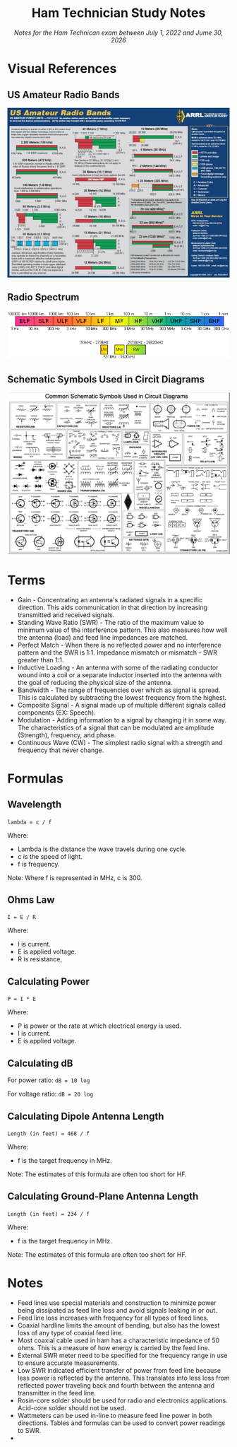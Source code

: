 <h1 align="center">Ham Technician Study Notes</h1>
<p align="center"><i>Notes for the Ham Technican exam between July 1, 2022 and Jume 30, 2026</i></p>

# Visual References

## US Amateur Radio Bands
[![US Amateur Radio Bands](./images/US_Amateur_Radio_Bands.jpg)](/images/US_Amateur_Radio_Bands.pdf)

## Radio Spectrum
![Radio Spectrum](./images/radio-spectrum-frequencies.png)

## Schematic Symbols Used in Circit Diagrams
[![Schematic Symbols Used in Circuit Diagrams](./images/Schematic_Symbols_Used_in_Circuit_Diagrams.png)](./images/Schematic_Symbols_Used_in_Circuit_Diagrams.pdf)

# Terms
- Gain - Concentrating an antenna's radiated signals in a specific direction. This aids communication in that direction by increasing transmitted and received signals.
- Standing Wave Ratio (SWR) - The ratio of the maximum value to minimum value of the interference pattern. This also measures how well the antenna (load) and feed line impedances are matched.
- Perfect Match - When there is no reflected power and no interference pattern and the SWR is 1:1.
Impedance mismatch or mismatch - SWR greater than 1:1.
- Inductive Loading - An antenna with some of the radiating conductor wound into a coil or a separate inductor inserted into the antenna with the goal of reducing the physical size of the antenna.
- Bandwidth - The range of frequencies over which as signal is spread. This is calculated by subtracting the lowest frequency from the highest.
- Composite Signal - A signal made up of multiple different signals called components (EX: Speech).
- Modulation - Adding information to a signal by changing it in some way. The characteristics of a signal that can be modulated are amplitude (Strength), frequency, and phase.
- Continuous Wave (CW) - The simplest radio signal with a strength and frequency that never change.

# Formulas
## Wavelength
``lambda = c / f``

Where:
- Lambda is the distance the wave travels during one cycle.
- c is the speed of light.
- f is frequency.

Note: Where f is represented in MHz, c is 300.
## Ohms Law
``I = E / R``

Where:
- I is current.
- E is applied voltage.
- R is resistance,

## Calculating Power
``P = I * E``

Where:
- P is power or the rate at which electrical energy is used.
- I is current.
- E is applied voltage.

## Calculating dB
For power ratio: ``dB = 10 log``

For voltage ratio: ``dB = 20 log``

## Calculating Dipole Antenna Length
``Length (in feet) = 468 / f``

Where:
- f is the target frequency in MHz.

Note: The estimates of this formula are often too short for HF.

## Calculating Ground-Plane Antenna Length
``Length (in feet) = 234 / f``

Where:
- f is the target frequency in MHz.

Note: The estimates of this formula are often too short for HF.

# Notes
- Feed lines use special materials and construction to minimize power being dissipated as feed line loss and avoid signals leaking in or out.
- Feed line loss increases with frequency for all types of feed lines.
- Coaxial hardline limits the amount of bending, but also has the lowest loss of any type of coaxial feed line.
- Most coaxial cable used in ham has a characteristic impedance of 50 ohms. This is a measure of how energy is carried by the feed line.
- External SWR meter need to be specified for the frequency range in use to ensure accurate measurements.
- Low SWR indicated efficient transfer of power from feed line because less power is reflected by the antenna. This translates into less loss from reflected power traveling back and fourth between the antenna and transmitter in the feed line.
- Rosin-core solder should be used for radio and electronics applications. Acid-core solder should not be used.
- Wattmeters can be used in-line to measure feed line power in both directions. Tables and formulas can be used to convert power readings to SWR.
- 